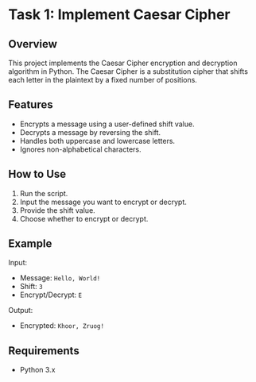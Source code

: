 # Task 1: Implement Caesar Cipher

## Overview
This project implements the Caesar Cipher encryption and decryption algorithm in Python. The Caesar Cipher is a substitution cipher that shifts each letter in the plaintext by a fixed number of positions.

## Features
- Encrypts a message using a user-defined shift value.
- Decrypts a message by reversing the shift.
- Handles both uppercase and lowercase letters.
- Ignores non-alphabetical characters.

## How to Use
1. Run the script.
2. Input the message you want to encrypt or decrypt.
3. Provide the shift value.
4. Choose whether to encrypt or decrypt.

## Example
Input:  
- Message: `Hello, World!`  
- Shift: `3`  
- Encrypt/Decrypt: `E`

Output:  
- Encrypted: `Khoor, Zruog!`

## Requirements
- Python 3.x
